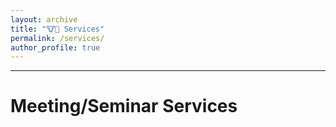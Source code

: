 ```yaml
---
layout: archive
title: "🐮🐴 Services"
permalink: /services/
author_profile: true
---
```


---

# Meeting/Seminar Services

